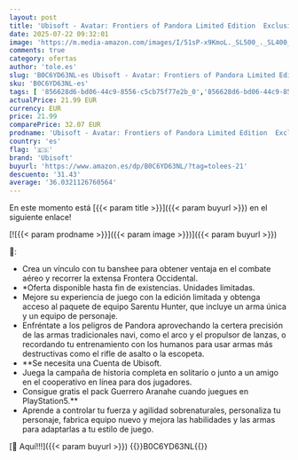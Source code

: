 ```yaml
---
layout: post
title: 'Ubisoft - Avatar: Frontiers of Pandora Limited Edition  Exclusivo Amazon   PS5 '
date: 2025-07-22 09:32:01
image: 'https://m.media-amazon.com/images/I/51sP-x9KmoL._SL500_._SL400_.jpg'
comments: true
category: ofertas
author: 'tole.es'
slug: 'B0C6YD63NL-es Ubisoft - Avatar: Frontiers of Pandora Limited Edition...'
sku: 'B0C6YD63NL-es'
tags: [ '856628d6-bd06-44c9-8556-c5cb75f77e2b_0','856628d6-bd06-44c9-8556-c5cb75f77e2b_2201','856628d6-bd06-44c9-8556-c5cb75f77e2b_3601','856628d6-bd06-44c9-8556-c5cb75f77e2b_5101','856628d6-bd06-44c9-8556-c5cb75f77e2b_701','Arborist Merchandising Root','Ediciones Exclusivas de Amazon','Ediciones exclusivas de Amazon','Hardware y juegos para PlayStation 5','Juegos para PlayStation 5','Preventa de Videojuegos','Self Service','Special Features Stores','Videojuegos','Videojuegos más esperados','ps5','ubisoft','🇪🇸', ]
actualPrice: 21.99 EUR
currency: EUR
price: 21.99
comparePrice: 32.07 EUR
prodname: 'Ubisoft - Avatar: Frontiers of Pandora Limited Edition  Exclusivo Amazon   PS5 '
country: 'es'
flag: '🇪🇸'
brand: 'Ubisoft'
buyurl: 'https://www.amazon.es/dp/B0C6YD63NL/?tag=tolees-21'
descuento: '31.43'
average: '36.0321126760564'
---
```


En este momento está [{{< param title >}}]({{< param buyurl >}}) en el siguiente enlace!

[![{{< param prodname >}}]({{< param image >}})]({{< param buyurl >}})

🔎:

- Crea un vínculo con tu banshee para obtener ventaja en el combate aéreo y recorrer la extensa Frontera Occidental.
- *Oferta disponible hasta fin de existencias. Unidades limitadas.
- Mejore su experiencia de juego con la edición limitada y obtenga acceso al paquete de equipo Sarentu Hunter, que incluye un arma única y un equipo de personaje.
- Enfréntate a los peligros de Pandora aprovechando la certera precisión de las armas tradicionales navi, como el arco y el propulsor de lanzas, o recordando tu entrenamiento con los humanos para usar armas más destructivas como el rifle de asalto o la escopeta.
- **Se necesita una Cuenta de Ubisoft.
- Juega la campaña de historia completa en solitario o junto a un amigo en el cooperativo en línea para dos jugadores.
- Consigue gratis el pack Guerrero Aranahe cuando juegues en PlayStation5.**
- Aprende a controlar tu fuerza y agilidad sobrenaturales, personaliza tu personaje, fabrica equipo nuevo y mejora las habilidades y las armas para adaptarlas a tu estilo de juego.

[🛒 Aquí!!!]({{< param buyurl >}})
{{<world>}}B0C6YD63NL{{</world>}}
